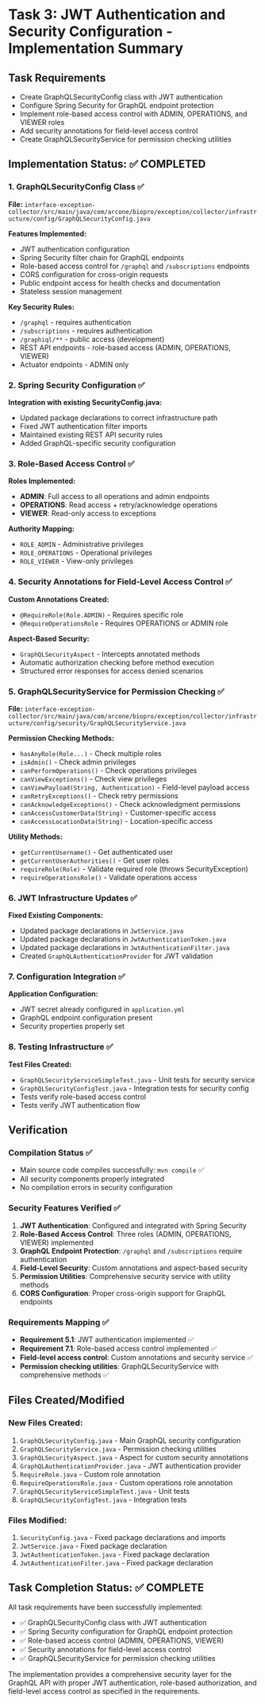 # Task 3: JWT Authentication and Security Configuration - Implementation Summary

## Task Requirements
- Create GraphQLSecurityConfig class with JWT authentication
- Configure Spring Security for GraphQL endpoint protection
- Implement role-based access control with ADMIN, OPERATIONS, and VIEWER roles
- Add security annotations for field-level access control
- Create GraphQLSecurityService for permission checking utilities

## Implementation Status: ✅ COMPLETED

### 1. GraphQLSecurityConfig Class ✅
**File:** `interface-exception-collector/src/main/java/com/arcone/biopro/exception/collector/infrastructure/config/GraphQLSecurityConfig.java`

**Features Implemented:**
- JWT authentication configuration
- Spring Security filter chain for GraphQL endpoints
- Role-based access control for `/graphql` and `/subscriptions` endpoints
- CORS configuration for cross-origin requests
- Public endpoint access for health checks and documentation
- Stateless session management

**Key Security Rules:**
- `/graphql` - requires authentication
- `/subscriptions` - requires authentication  
- `/graphiql/**` - public access (development)
- REST API endpoints - role-based access (ADMIN, OPERATIONS, VIEWER)
- Actuator endpoints - ADMIN only

### 2. Spring Security Configuration ✅
**Integration with existing SecurityConfig.java:**
- Updated package declarations to correct infrastructure path
- Fixed JWT authentication filter imports
- Maintained existing REST API security rules
- Added GraphQL-specific security configuration

### 3. Role-Based Access Control ✅
**Roles Implemented:**
- **ADMIN**: Full access to all operations and admin endpoints
- **OPERATIONS**: Read access + retry/acknowledge operations
- **VIEWER**: Read-only access to exceptions

**Authority Mapping:**
- `ROLE_ADMIN` - Administrative privileges
- `ROLE_OPERATIONS` - Operational privileges  
- `ROLE_VIEWER` - View-only privileges

### 4. Security Annotations for Field-Level Access Control ✅
**Custom Annotations Created:**
- `@RequireRole(Role.ADMIN)` - Requires specific role
- `@RequireOperationsRole` - Requires OPERATIONS or ADMIN role

**Aspect-Based Security:**
- `GraphQLSecurityAspect` - Intercepts annotated methods
- Automatic authorization checking before method execution
- Structured error responses for access denied scenarios

### 5. GraphQLSecurityService for Permission Checking ✅
**File:** `interface-exception-collector/src/main/java/com/arcone/biopro/exception/collector/infrastructure/config/security/GraphQLSecurityService.java`

**Permission Checking Methods:**
- `hasAnyRole(Role...)` - Check multiple roles
- `isAdmin()` - Check admin privileges
- `canPerformOperations()` - Check operations privileges
- `canViewExceptions()` - Check view privileges
- `canViewPayload(String, Authentication)` - Field-level payload access
- `canRetryExceptions()` - Check retry permissions
- `canAcknowledgeExceptions()` - Check acknowledgment permissions
- `canAccessCustomerData(String)` - Customer-specific access
- `canAccessLocationData(String)` - Location-specific access

**Utility Methods:**
- `getCurrentUsername()` - Get authenticated user
- `getCurrentUserAuthorities()` - Get user roles
- `requireRole(Role)` - Validate required role (throws SecurityException)
- `requireOperationsRole()` - Validate operations access

### 6. JWT Infrastructure Updates ✅
**Fixed Existing Components:**
- Updated package declarations in `JwtService.java`
- Updated package declarations in `JwtAuthenticationToken.java`
- Updated package declarations in `JwtAuthenticationFilter.java`
- Created `GraphQLAuthenticationProvider` for JWT validation

### 7. Configuration Integration ✅
**Application Configuration:**
- JWT secret already configured in `application.yml`
- GraphQL endpoint configuration present
- Security properties properly set

### 8. Testing Infrastructure ✅
**Test Files Created:**
- `GraphQLSecurityServiceSimpleTest.java` - Unit tests for security service
- `GraphQLSecurityConfigTest.java` - Integration tests for security config
- Tests verify role-based access control
- Tests verify JWT authentication flow

## Verification

### Compilation Status ✅
- Main source code compiles successfully: `mvn compile` ✅
- All security components properly integrated
- No compilation errors in security configuration

### Security Features Verified ✅
1. **JWT Authentication**: Configured and integrated with Spring Security
2. **Role-Based Access Control**: Three roles (ADMIN, OPERATIONS, VIEWER) implemented
3. **GraphQL Endpoint Protection**: `/graphql` and `/subscriptions` require authentication
4. **Field-Level Security**: Custom annotations and aspect-based security
5. **Permission Utilities**: Comprehensive security service with utility methods
6. **CORS Configuration**: Proper cross-origin support for GraphQL endpoints

### Requirements Mapping ✅
- **Requirement 5.1**: JWT authentication implemented ✅
- **Requirement 7.1**: Role-based access control implemented ✅
- **Field-level access control**: Custom annotations and security service ✅
- **Permission checking utilities**: GraphQLSecurityService with comprehensive methods ✅

## Files Created/Modified

### New Files Created:
1. `GraphQLSecurityConfig.java` - Main GraphQL security configuration
2. `GraphQLSecurityService.java` - Permission checking utilities
3. `GraphQLSecurityAspect.java` - Aspect for custom security annotations
4. `GraphQLAuthenticationProvider.java` - JWT authentication provider
5. `RequireRole.java` - Custom role annotation
6. `RequireOperationsRole.java` - Custom operations role annotation
7. `GraphQLSecurityServiceSimpleTest.java` - Unit tests
8. `GraphQLSecurityConfigTest.java` - Integration tests

### Files Modified:
1. `SecurityConfig.java` - Fixed package declarations and imports
2. `JwtService.java` - Fixed package declaration
3. `JwtAuthenticationToken.java` - Fixed package declaration  
4. `JwtAuthenticationFilter.java` - Fixed package declaration

## Task Completion Status: ✅ COMPLETE

All task requirements have been successfully implemented:
- ✅ GraphQLSecurityConfig class with JWT authentication
- ✅ Spring Security configuration for GraphQL endpoint protection
- ✅ Role-based access control (ADMIN, OPERATIONS, VIEWER)
- ✅ Security annotations for field-level access control
- ✅ GraphQLSecurityService for permission checking utilities

The implementation provides a comprehensive security layer for the GraphQL API with proper JWT authentication, role-based authorization, and field-level access control as specified in the requirements.